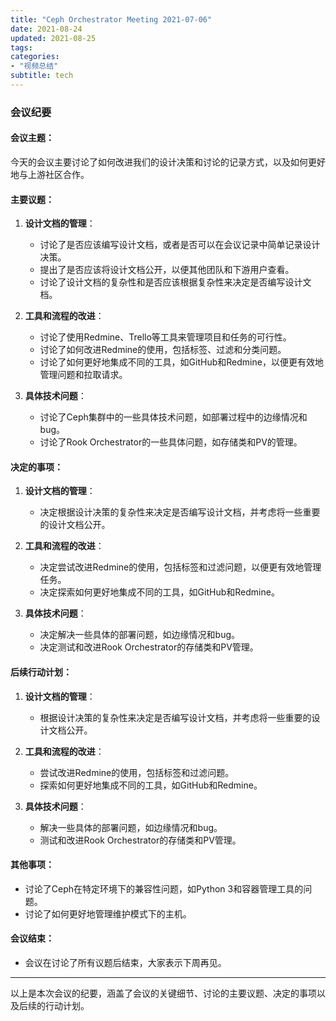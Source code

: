 ```yaml
---
title: "Ceph Orchestrator Meeting 2021-07-06"
date: 2021-08-24
updated: 2021-08-25
tags:
categories:
- "视频总结"
subtitle: tech
---
```



### 会议纪要

#### 会议主题：
今天的会议主要讨论了如何改进我们的设计决策和讨论的记录方式，以及如何更好地与上游社区合作。

#### 主要议题：
1. **设计文档的管理**：
   - 讨论了是否应该编写设计文档，或者是否可以在会议记录中简单记录设计决策。
   - 提出了是否应该将设计文档公开，以便其他团队和下游用户查看。
   - 讨论了设计文档的复杂性和是否应该根据复杂性来决定是否编写设计文档。

2. **工具和流程的改进**：
   - 讨论了使用Redmine、Trello等工具来管理项目和任务的可行性。
   - 讨论了如何改进Redmine的使用，包括标签、过滤和分类问题。
   - 讨论了如何更好地集成不同的工具，如GitHub和Redmine，以便更有效地管理问题和拉取请求。

3. **具体技术问题**：
   - 讨论了Ceph集群中的一些具体技术问题，如部署过程中的边缘情况和bug。
   - 讨论了Rook Orchestrator的一些具体问题，如存储类和PV的管理。

#### 决定的事项：
1. **设计文档的管理**：
   - 决定根据设计决策的复杂性来决定是否编写设计文档，并考虑将一些重要的设计文档公开。

2. **工具和流程的改进**：
   - 决定尝试改进Redmine的使用，包括标签和过滤问题，以便更有效地管理任务。
   - 决定探索如何更好地集成不同的工具，如GitHub和Redmine。

3. **具体技术问题**：
   - 决定解决一些具体的部署问题，如边缘情况和bug。
   - 决定测试和改进Rook Orchestrator的存储类和PV管理。

#### 后续行动计划：
1. **设计文档的管理**：
   - 根据设计决策的复杂性来决定是否编写设计文档，并考虑将一些重要的设计文档公开。

2. **工具和流程的改进**：
   - 尝试改进Redmine的使用，包括标签和过滤问题。
   - 探索如何更好地集成不同的工具，如GitHub和Redmine。

3. **具体技术问题**：
   - 解决一些具体的部署问题，如边缘情况和bug。
   - 测试和改进Rook Orchestrator的存储类和PV管理。

#### 其他事项：
- 讨论了Ceph在特定环境下的兼容性问题，如Python 3和容器管理工具的问题。
- 讨论了如何更好地管理维护模式下的主机。

#### 会议结束：
- 会议在讨论了所有议题后结束，大家表示下周再见。

---

以上是本次会议的纪要，涵盖了会议的关键细节、讨论的主要议题、决定的事项以及后续的行动计划。